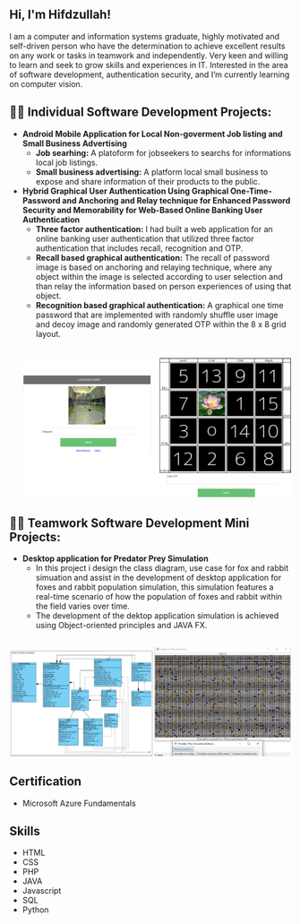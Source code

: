 
<h2>Hi, I'm Hifdzullah!</h2>

I am  a computer and information systems graduate, highly motivated and self-driven person who have the determination to achieve excellent results on any work or tasks in teamwork and independently. Very keen and willing to learn and seek to grow skills and experiences in IT. Interested in the area of software development, authentication security, and I’m currently learning on computer vision.

<h2>👨‍💻 Individual Software Development Projects:</h2>

- <b>Android Mobile Application for Local Non-goverment Job listing and Small Business Advertising</b>
  - <strong>Job searhing:</strong> A platoform for jobseekers to searchs for informations local job listings.
  - <strong>Small business advertising:</strong> A platform local small business to expose and share information of their products to the public. 
- <b>Hybrid Graphical User Authentication Using Graphical One-Time-Password and Anchoring and Relay technique for Enhanced Password Security and Memorability for Web-Based Online Banking User Authentication</b>
  - <strong>Three factor authentication:</strong> I had built a web application for an online banking user authentication that utilized three factor authentication that includes recall, recognition and OTP.
  - <strong>Recall based graphical authentication:</strong> The recall of password image is based on anchoring and relaying technique, where any object within the image is selected according to user selection and than relay the information based on person experiences of using that object.
  - <strong>Recognition based graphical authentication:</strong> A graphical one time password that are implemented with randomly shuffle user image and decoy image and randomly generated OTP within the 8 x 8 grid layout.
  <br>
  </br>
   <img src ="img/GOTP_.png"/>
 
   
   
<h2>👨‍💻 Teamwork Software Development Mini Projects:</h2>

- <b>Desktop application for Predator Prey Simulation</b>
  - In this project i design the class diagram, use case for fox and rabbit simuation and assist in the development of desktop application for foxes and rabbit population simulation, this simulation features a real-time scenario of how the population of foxes and rabbit within the field varies over time. 
  - The development of the dektop application simulation is achieved using Object-oriented principles and JAVA FX.
 <br>
     <img src ="img/Predator_prey.png"/>
   
   

<h2>Certification</h2>

- Microsoft Azure Fundamentals


<h2>Skills</h2>

- HTML
- CSS
- PHP
- JAVA
- Javascript
- SQL
- Python

<!--
**joshmadakor1/joshmadakor1** is a ✨ _special_ ✨ repository because its `README.md` (this file) appears on your GitHub profile.

Here are some ideas to get you started:

- 🔭 I’m currently working on ...
- 🌱 I’m currently learning ...
- 👯 I’m looking to collaborate on ...
- 🤔 I’m looking for help with ...
- 💬 Ask me about ...
- 📫 How to reach me: ...
- 😄 Pronouns: ...
- ⚡ Fun fact: ...
-->
